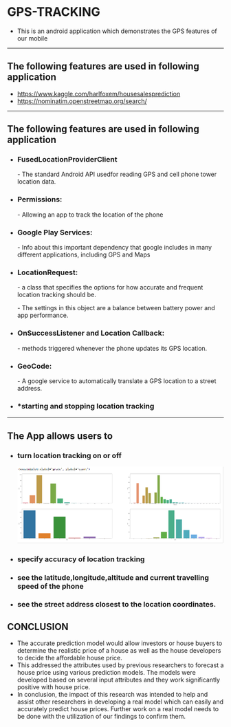 # GPS-TRACKING
* This is an android application which demonstrates the GPS features of our mobile

 - - - -
 
 ## The following features are used in following application
 * https://www.kaggle.com/harlfoxem/housesalesprediction 
 * https://nominatim.openstreetmap.org/search/  
 ---------------------------------------

 ## The following features are used in following application
 
* ### FusedLocationProviderClient
   \- The standard Android API usedfor reading GPS and cell phone tower location data.
   
* ### Permissions:
   \- Allowing an app to track the location of the phone

* ### Google Play Services:
   \- Info about this important dependency that google includes in many different applications, including GPS and Maps 
   
* ### LocationRequest:
   \- a class that specifies the options for how accurate and frequent location tracking should be.
   
   \- The settings in this object are a balance between battery power and app performance.
   
* ### OnSuccessListener and Location Callback:
   \- methods triggered whenever the phone updates its GPS location.
   
* ### GeoCode:
   \- A google service to automatically translate a GPS location to a street address.
   
* ### *starting and stopping location tracking
   
---------------------------------------

## The App allows users to 
 * ### turn location tracking on or off
    ![Alt text](https://github.com/kurdush/HOUSE-SALES-PREDICTION/blob/7a99ef4b580dc5ae87a026a24082181b22965193/Images/count_plot.png)
   
    
* ### specify accuracy of location tracking

 * ### see the latitude,longitude,altitude and current travelling speed of the phone
 
 * ### see the street address closest to the location coordinates.
 
 

    

 ## CONCLUSION
 * The accurate prediction model would allow investors or house buyers to determine the realistic price of a house as well as the house developers to decide the affordable house price. 
 * This  addressed the attributes used by previous researchers to forecast a house price using various prediction models. The models were developed based on several input attributes and they work significantly positive with house price. 
 * In conclusion, the impact of this research was intended to help and assist other researchers in developing a real model which can easily and accurately predict house prices. Further work on a real model needs to be done with the utilization of our findings to confirm them. 

   

   
   





